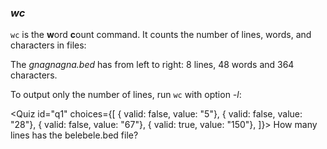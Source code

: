<script>
import Quiz from "components/Quiz.svelte";
import Execute from "components/Execute.svelte";
</script>

### *wc*

`wc` is the **w**ord **c**ount command. 
It counts the number of lines, words, and characters in files:

<Execute command="wc gnagnagna.bed" />

The _gnagnagna.bed_ has from left to right: 8 lines, 48 words and 364 characters.

To output only the number of lines, run `wc` with option _-l_:

<Execute command="wc -l gnagnagna.bed" />

<Quiz id="q1" choices={[
	{ valid: false, value: "5"},
	{ valid: false, value: "28"},
	{ valid: false, value: "67"},
	{ valid: true, value: "150"},
]}>
	<span slot="prompt">
		How many lines has the belebele.bed file?
	</span>
</Quiz>

